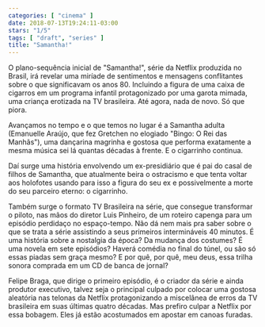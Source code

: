 ```yaml
---
categories: [ "cinema" ]
date: 2018-07-13T19:24:11-03:00
stars: "1/5"
tags: [ "draft", "series" ]
title: "Samantha!"
---
```

O plano-sequência inicial de "Samantha!", série da Netflix produzida no Brasil, irá revelar uma miríade de sentimentos e mensagens conflitantes sobre o que significavam os anos 80. Incluindo a figura de uma caixa de cigarros em um programa infantil protagonizado por uma garota mimada, uma criança erotizada na TV brasileira. Até agora, nada de novo. Só que piora.

Avançamos no tempo e o que temos no lugar é a Samantha adulta (Emanuelle Araújo, que fez Gretchen no elogiado "Bingo: O Rei das Manhãs"), uma dançarina magrinha e gostosa que performa exatamente a mesma música sei lá quantas décadas à frente. E o cigarrinho continua.

Daí surge uma história envolvendo um ex-presidiário que é pai do casal de filhos de Samantha, que atualmente beira o ostracismo e que tenta voltar aos holofotes usando para isso a figura do seu ex e possivelmente a morte do seu parceiro eterno: o cigarrinho.

Também surge o formato TV Brasileira na série, que consegue transformar o piloto, nas mãos do diretor Luis Pinheiro, de um roteiro capenga para um episódio perdidaço no espaço-tempo. Não dá nem mais pra saber sobre o que se trata a série assistindo a seus primeiros intermináveis 40 minutos. É uma história sobre a nostalgia da época? Da mudança dos costumes? É uma novela em sete episódios? Haverá comédia no final do túnel, ou são só essas piadas sem graça mesmo? E por quê, por quê, meu deus, essa trilha sonora comprada em um CD de banca de jornal?

Felipe Braga, que dirige o primeiro episódio, é o criador da série e ainda produtor executivo, talvez seja o principal culpado por colocar uma gostosa aleatória nas telonas da Netflix protagonizando a miscelânea de erros da TV brasileira em suas últimas quatro décadas. Mas prefiro culpar a Netflix por essa bobagem. Eles já estão acostumados em apostar em canoas furadas.
